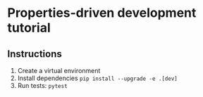 # Properties-driven development tutorial

## Instructions

1. Create a virtual environment
1. Install dependencies `pip install --upgrade -e .[dev]`
1. Run tests: `pytest`
